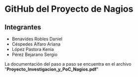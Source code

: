 # GitHub del Proyecto de Nagios

## Integrantes
- Benavides Robles Daniel
- Céspedes Alfaro Ariana
- López Pastora Kenia
- Pérez Bejarano Sergio

La documentación del paso a paso se encuentra en el archivo "**Proyecto_Investigacion_y_PoC_Nagios.pdf**"
